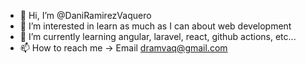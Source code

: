 - 👋 Hi, I’m @DaniRamirezVaquero
- 👀 I’m interested in learn as much as I can about web development
- 🌱 I’m currently learning angular, laravel, react, github actions, etc...
- 📫 How to reach me -> Email dramvaq@gmail.com

<!---
DaniRamirezVaquero/DaniRamirezVaquero is a ✨ special ✨ repository because its `README.md` (this file) appears on your GitHub profile.
You can click the Preview link to take a look at your changes.
--->
